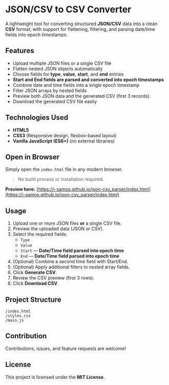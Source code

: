 
# JSON/CSV to CSV Converter

A lightweight tool for converting structured **JSON/CSV** data into a clean **CSV** format, with support for flattening, filtering, and parsing date/time fields into epoch timestamps.

## Features

- Upload multiple JSON files or a single CSV file
- Flatten nested JSON objects automatically
- Choose fields for **type**, **value**, **start**, and **end** entries
- **Start and End fields are parsed and converted into epoch timestamps**
- Combine date and time fields into a single epoch timestamp
- Filter JSON arrays by nested fields
- Preview both JSON data and the generated CSV (first 3 records)
- Download the generated CSV file easily

## Technologies Used

- **HTML5**
- **CSS3** (Responsive design, flexbox-based layout)
- **Vanilla JavaScript (ES6+)** (no external libraries)

## Open in Browser

Simply open the `index.html` file in any modern browser.

> No build process or installation required.

**Preview here:** [https://i-samos.github.io/json-csv_parser/index.html](https://i-samos.github.io/json-csv_parser/index.html)

## Usage

1. Upload one or more JSON files **or** a single CSV file.
2. Preview the uploaded data (JSON or CSV).
3. Select the required fields:
   - `Type`
   - `Value`
   - `Start` — **Date/Time field parsed into epoch time**
   - `End` — **Date/Time field parsed into epoch time**
4. (Optional) Combine a second time field with Start/End.
5. (Optional) Apply additional filters to nested array fields.
6. Click **Generate CSV**.
7. Review the CSV preview (first 3 rows).
8. Click **Download CSV**.

## Project Structure

```
/index.html
/styles.css
/main.js
```

## Contribution

Contributions, issues, and feature requests are welcome!

## License

This project is licensed under the **MIT License**.
